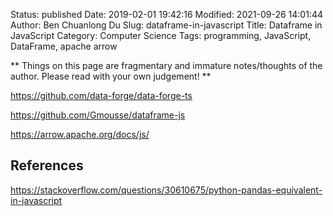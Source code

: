 Status: published
Date: 2019-02-01 19:42:16
Modified: 2021-09-26 14:01:44
Author: Ben Chuanlong Du
Slug: dataframe-in-javascript
Title: Dataframe in JavaScript
Category: Computer Science
Tags: programming, JavaScript, DataFrame, apache arrow

**
Things on this page are
fragmentary and immature notes/thoughts of the author.
Please read with your own judgement!
**

https://github.com/data-forge/data-forge-ts

https://github.com/Gmousse/dataframe-js

https://arrow.apache.org/docs/js/

## References

https://stackoverflow.com/questions/30610675/python-pandas-equivalent-in-javascript
